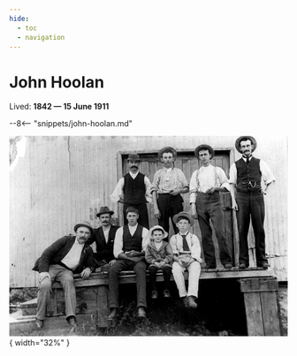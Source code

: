 ```yaml
---
hide:
  - toc
  - navigation
---
```


# John Hoolan

Lived: **1842 — 15 June 1911**

--8<-- "snippets/john-hoolan.md"

![](../assets/john-hoolan.jpg){ width="32%" }
